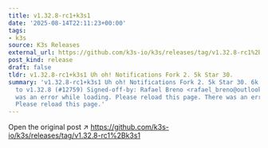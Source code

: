 ```yaml
---
title: v1.32.8-rc1+k3s1
date: '2025-08-14T22:11:23+00:00'
tags:
- k3s
source: K3s Releases
external_url: https://github.com/k3s-io/k3s/releases/tag/v1.32.8-rc1%2Bk3s1
post_kind: release
draft: false
tldr: v1.32.8-rc1+k3s1 Uh oh! Notifications Fork 2. 5k Star 30.
summary: 'v1.32.8-rc1+k3s1 Uh oh! Notifications Fork 2. 5k Star 30. 6k fe896f7 Update
  to v1.32.8 (#12759) Signed-off-by: Rafael Breno <rafael_breno@outlook. com> There
  was an error while loading. Please reload this page. There was an error while loading.
  Please reload this page.'
---
```

Open the original post ↗ https://github.com/k3s-io/k3s/releases/tag/v1.32.8-rc1%2Bk3s1
